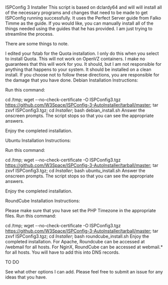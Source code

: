 ISPConfig 3 Installer
This script is based on dclardy64 and will will install all of the necessary programs and changes that need to be made to get ISPConfig running successfully. It uses the Perfect Server guide from Falko Timme as the guide. If you would like, you can manually install all of the things needed using the guides that he has provided. I am just trying to streamline the process.

There are some things to note.

I edited your fstab for the Quota installation. I only do this when you select to install Quota. This will not work on OpenVZ containers.
I make no guarantees that this will work for you. It should, but I am not responsible for anything that happens to your system. It should be installed on a clean install. If you choose not to follow these directions, you are responsible for the damage that you have done.
Debian Installation Instructions:

Run this command:

cd /tmp; wget --no-check-certificate -O ISPConfig3.tgz https://github.com/W3Space/ISPConfig-3-AutoInstaller/tarball/master; tar zxvf ISPConfig3.tgz; cd *Installer*; bash debian_install.sh
Answer the onscreen prompts. The script stops so that you can see the appropriate answers.

Enjoy the completed installation.

Ubuntu Installation Instructions:

Run this command:

cd /tmp; wget --no-check-certificate -O ISPConfig3.tgz https://github.com/W3Space/ISPConfig-3-AutoInstaller/tarball/master; tar zxvf ISPConfig3.tgz; cd *Installer*; bash ubuntu_install.sh
Answer the onscreen prompts. The script stops so that you can see the appropriate answers.

Enjoy the completed installation.

RoundCube Installation Instructions:

Please make sure that you have set the PHP Timezone in the appropriate files.
Run this command:

cd /tmp; wget --no-check-certificate -O ISPConfig3.tgz https://github.com/W3Space/ISPConfig-3-AutoInstaller/tarball/master; tar zxvf ISPConfig3.tgz; cd *Installer*; bash roundcube_install.sh
Enjoy the completed installation. For Apache, Roundcube can be accessed at /webmail for all hosts. For NginX, RoundCube can be accessed at webmail.* for all hosts. You will have to add this into DNS records.

TO DO

See what other options I can add. Please feel free to submit an issue for any ideas that you have.
